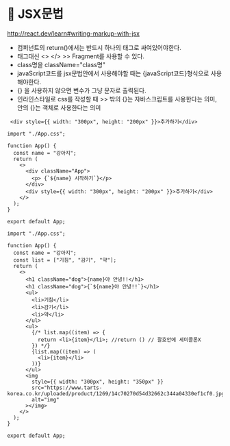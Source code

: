 # 🍎 JSX문법

http://react.dev/learn#writing-markup-with-jsx

- 컴퍼넌트의 return()에서는 반드시 하나의 태그로 싸여있어야한다.
- 태그대신 <> </> >> Fragment를 사용할 수 있다.
- class명을 className="class명"
- javaScript코드를 jsx문법안에서 사용해야할 때는 {javaScript코드}형식으로 사용해야한다.
- {} 을 사용하지 않으면 변수가 그냥 문자로 출력된다.
- 인라인스타일로 css를 작성할 때 >> 밖의 {}는 자바스크립트를 사용한다는 의미, 안의 {}는 객체로 사용한다는 의미
```
 <div style={{ width: "300px", height: "200px" }}>추가하기</div>
```

```
import "./App.css";

function App() {
  const name = "강아지";
  return (
    <>
      <div className="App">
        <p> {`${name} 시작하기`}</p>
      </div>
      <div style={{ width: "300px", height: "200px" }}>추가하기</div>
    </>
  );
}

export default App;
```



```
import "./App.css";

function App() {
  const name = "강아지";
  const list = ["기침", "감기", "약"];
  return (
    <>
      <h1 className="dog">{name}야 안녕!!</h1>
      <h1 className="dog">{`${name}야 안녕!!`}</h1>
      <ul>
        <li>기침</li>
        <li>감기</li>
        <li>약</li>
      </ul>
      <ul>
        {/* list.map((item) => {
          return <li>{item}</li>; //return () // 괄호안에 세미콜론X
        }) */}
        {list.map((item) => (
          <li>{item}</li>
        ))}
      </ul>
      <img
        style={{ width: "300px", height: "350px" }}
        src="https://www.tarts-korea.co.kr/uploaded/product/1269/14c70270d54d32662c344a04330ef1cf0.jpg"
        alt="img"
      ></img>
    </>
  );
}

export default App;
```
